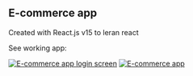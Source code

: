 ## E-commerce app

Created with React.js v15 to leran react

See working app:

[![E-commerce app login screen](https://lmoroz.github.io/reactjs-estore-app/login-screen.png)](https://lmoroz.github.io/reactjs-estore-app/)
[![E-commerce app](https://lmoroz.github.io/reactjs-estore-app/screen.png)](https://lmoroz.github.io/reactjs-estore-app/)
